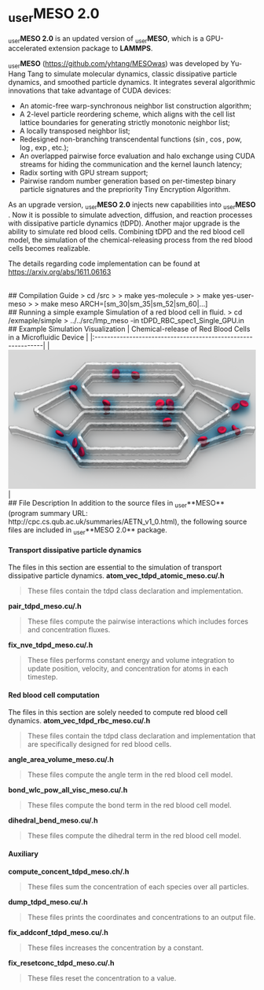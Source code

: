 # <sub>user</sub>**MESO 2.0**

<sub>user</sub>**MESO 2.0** is an updated version of <sub>user</sub>**MESO**, which is a GPU-accelerated extension package to **LAMMPS**.

<sub>user</sub>**MESO** (https://github.com/yhtang/MESOwas) was developed by Yu-Hang Tang to simulate molecular dynamics, classic dissipative particle dynamics, and smoothed particle dynamics. It integrates several algorithmic innovations that take advantage of CUDA devices:
- An atomic-free warp-synchronous neighbor list construction algorithm;
- A 2-level particle reordering scheme, which aligns with the cell list lattice boundaries for generating strictly monotonic neighbor list;
- A locally transposed neighbor list;
- Redesigned non-branching transcendental functions ($\sin$, $\cos$, pow, $\log$, $\exp$, etc.);
- An overlapped pairwise force evaluation and halo exchange using CUDA streams for hiding the communication and the kernel launch latency;
- Radix sorting with GPU stream support;
- Pairwise random number generation based on per-timestep binary particle signatures and the prepriority Tiny Encryption Algorithm.

As an upgrade version, <sub>user</sub>**MESO 2.0** injects new capabilities into <sub>user</sub>**MESO** . Now it is possible to simulate advection, diffusion, and reaction processes with dissipative particle dynamics (tDPD). Another major upgrade is the ability to simulate red blood cells. Combining tDPD and the red blood cell model, the simulation of the chemical-releasing process from the red blood cells becomes realizable.  

The details regarding code implementation can be found at https://arxiv.org/abs/1611.06163

<br>
## Compilation Guide
> cd <working_copy>/src
>
> make yes-molecule
>
> make yes-user-meso
>
> make meso ARCH=[sm_30|sm_35|sm_52|sm_60|...]

<br>
## Running a simple example
Simulation of a red blood cell in fluid.
> cd <working_copy>/exmaple/simple
> ../../src/lmp_meso -in tDPD_RBC_spec1_Single_GPU.in

<br>
## Example Simulation Visualization
| Chemical-release of Red Blood Cells in a Microfluidic Device |     
|:-------------------------------------------------------------|
|<img src="visualizations/chemical_release_RBC_device.png">|

<br>
## File Description
In addition to the source files in <sub>user</sub>**MESO** (program summary URL: http://cpc.cs.qub.ac.uk/summaries/AETN_v1_0.html), the following source files are included in <sub>user</sub>**MESO 2.0** package.

#### Transport dissipative particle dynamics
The files in this section are essential to the simulation of transport dissipative particle dynamics.
**atom_vec_tdpd_atomic_meso.cu/.h**
> These files contain the tdpd class declaration and implementation.

**pair_tdpd_meso.cu/.h**
> These files compute the pairwise interactions which includes forces and concentration fluxes.

**fix_nve_tdpd_meso.cu/.h**
> These files performs constant energy and volume integration to update position, velocity, and concentration for atoms in each timestep.

#### Red blood cell computation
The files in this section are solely needed to compute red blood cell dynamics.
**atom_vec_tdpd_rbc_meso.cu/.h**
> These files contain the tdpd class declaration and implementation that are specifically designed for red blood cells.

**angle_area_volume_meso.cu/.h**
> These files compute the angle term in the red blood cell model.

**bond_wlc_pow_all_visc_meso.cu/.h**
> These files compute the bond term in the red blood cell model.

**dihedral_bend_meso.cu/.h**
> These files compute the dihedral term in the red blood cell model.

#### Auxiliary
**compute_concent_tdpd_meso.ch/.h**
> These files sum the concentration of each species over all particles.

**dump_tdpd_meso.cu/.h**
> These files prints the coordinates and concentrations to an output file.

**fix_addconf_tdpd_meso.cu/.h**
> These files increases the concentration by a constant.

**fix_resetconc_tdpd_meso.cu/.h**
> These files reset the concentration to a value.

